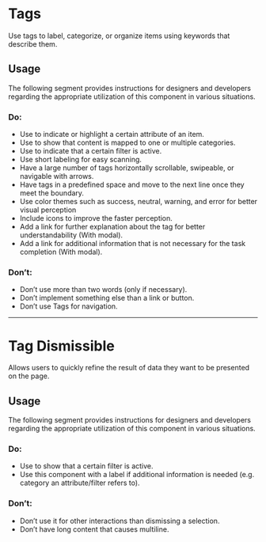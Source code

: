 # Tags

<TableOfContents></TableOfContents>

Use tags to label, categorize, or organize items using keywords that describe them.

## Usage

The following segment provides instructions for designers and developers regarding the appropriate utilization of this
component in various situations.

### Do:

- Use to indicate or highlight a certain attribute of an item.
- Use to show that content is mapped to one or multiple categories.
- Use to indicate that a certain filter is active.
- Use short labeling for easy scanning.
- Have a large number of tags horizontally scrollable, swipeable, or navigable with arrows.
- Have tags in a predefined space and move to the next line once they meet the boundary.
- Use color themes such as success, neutral, warning, and error for better visual perception
- Include icons to improve the faster perception.
- Add a link for further explanation about the tag for better understandability (With modal).
- Add a link for additional information that is not necessary for the task completion (With modal).

### Don’t:

- Don’t use more than two words (only if necessary).
- Don’t implement something else than a link or button.
- Don’t use Tags for navigation.

---

# Tag Dismissible

Allows users to quickly refine the result of data they want to be presented on the page.

## Usage

The following segment provides instructions for designers and developers regarding the appropriate utilization of this
component in various situations.

### Do:

- Use to show that a certain filter is active.
- Use this component with a label if additional information is needed (e.g. category an attribute/filter refers to).

### Don’t:

- Don’t use it for other interactions than dismissing a selection.
- Don’t have long content that causes multiline.
